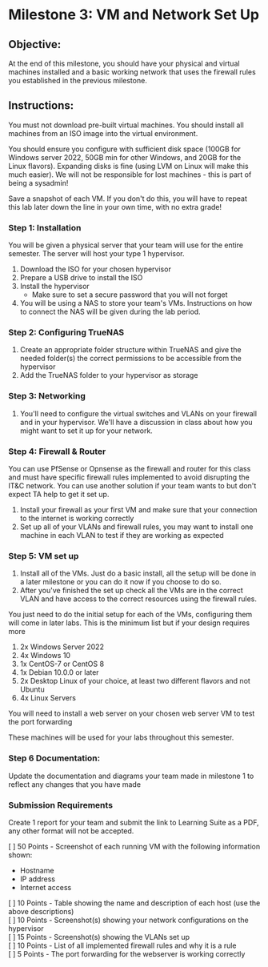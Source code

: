 # Milestone 3: VM and Network Set Up

## Objective:

At the end of this milestone, you should have your physical and virtual machines installed and a basic working network that uses the firewall rules you established in the previous milestone.

## Instructions:

You must not download pre-built virtual machines. You should install all machines from an ISO image into the virtual environment.

You should ensure you configure with sufficient disk space (100GB for Windows server 2022, 50GB min for other Windows, and 20GB for the Linux flavors). Expanding disks is fine (using LVM on Linux will make this much easier). We will not be responsible for lost machines - this is part of being a sysadmin!

Save a snapshot of each VM. If you don't do this, you will have to repeat this lab later down the line in your own time, with no extra grade!

<div style="page-break-after: always"></div>

### Step 1: Installation

You will be given a physical server that your team will use for the entire semester. The server will host your type 1 hypervisor.

1. Download the ISO for your chosen hypervisor
1. Prepare a USB drive to install the ISO
1. Install the hypervisor
    - Make sure to set a secure password that you will not forget
1. You will be using a NAS to store your team's VMs. Instructions on how to connect the NAS will be given during the lab period.

### Step 2: Configuring TrueNAS

1. Create an appropriate folder structure within TrueNAS and give the needed folder(s) the correct permissions to be accessible from the hypervisor
1. Add the TrueNAS folder to your hypervisor as storage

### Step 3: Networking

1. You'll need to configure the virtual switches and VLANs on your firewall and in your hypervisor. We'll have a discussion in class about how you might want to set it up for your network.

### Step 4: Firewall & Router

You can use PfSense or Opnsense as the firewall and router for this class and must have specific firewall rules implemented to avoid disrupting the IT&C network. You can use another solution if your team wants to but don't expect TA help to get it set up.

1. Install your firewall as your first VM and make sure that your connection to the internet is working correctly
1. Set up all of your VLANs and firewall rules, you may want to install one machine in each VLAN to test if they are working as expected

### Step 5: VM set up

1. Install all of the VMs. Just do a basic install, all the setup will be done in a later milestone or you can do it now if you choose to do so.
1. After you've finished the set up check all the VMs are in the correct VLAN and have access to the correct resources using the firewall rules.

You just need to do the initial setup for each of the VMs, configuring them will come in later labs. This is the minimum list but if your design requires more 

1. 2x Windows Server 2022
1. 4x Windows 10
1. 1x CentOS-7 or CentOS 8 
1. 1x Debian 10.0.0 or later 
1. 2x Desktop Linux of your choice, at least two different flavors and not Ubuntu
1. 4x Linux Servers

You will need to install a web server on your chosen web server VM to test the port forwarding

These machines will be used for your labs throughout this semester.

### Step 6 Documentation:

Update the documentation and diagrams your team made in milestone 1 to reflect any changes that you have made

<div style="page-break-after: always"></div>

### Submission Requirements

Create 1 report for your team and submit the link to Learning Suite as a PDF, any other format will not be accepted.

[ ] 50 Points - Screenshot of each running VM with the following information shown:
- Hostname
- IP address
- Internet access  

[ ] 10 Points - Table showing the name and description of each host (use the above descriptions)  
[ ] 10 Points - Screenshot(s) showing your network configurations on the hypervisor  
[ ] 15 Points - Screenshot(s) showing the VLANs set up  
[ ] 10 Points - List of all implemented firewall rules and why it is a rule  
[ ] 5 Points - The port forwarding for the webserver is working correctly 